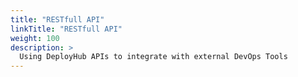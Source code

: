 ```yaml
---
title: "RESTfull API"
linkTitle: "RESTfull API"
weight: 100
description: >
  Using DeployHub APIs to integrate with external DevOps Tools
---
```



